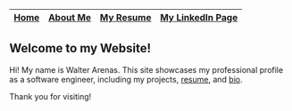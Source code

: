 | [Home](README.md) | [About Me](about.md) | [My Resume](resume.md) | [My LinkedIn Page ](https://www.linkedin.com/in/walter-arenas/) |
|:----:|:----:|:----:|:----:|

## Welcome to my Website!

Hi! My name is Walter Arenas. This site showcases my professional profile as a software engineer, including my projects, [resume](resume.md), and [bio](about.md).

Thank you for visiting!

